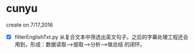 # cunyu
create on 7/17,2016

- [x] filterEnglishTxt.py
从复合文本中筛选出英文句子。之后的字幕处理工程还会用到，形成：数据读取-->提取-->分析-->做总结 的闭环。
